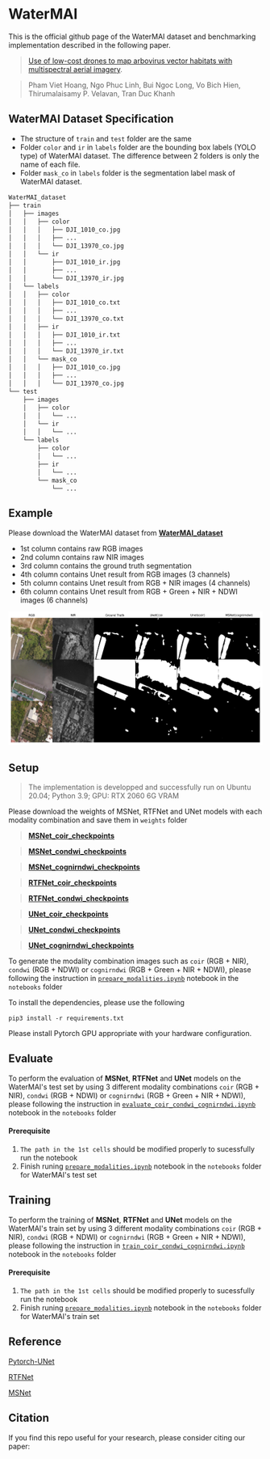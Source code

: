 # WaterMAI

This is the official github page of the WaterMAI dataset and benchmarking implementation described in the following paper.

>[Use of low-cost drones to map arbovirus vector habitats with multispectral aerial imagery]().

> Pham Viet Hoang, Ngo Phuc Linh, Bui Ngoc Long, Vo Bich Hien, Thirumalaisamy P. Velavan, Tran Duc Khanh

## WaterMAI Dataset Specification
- The structure of `train` and `test` folder are the same
- Folder `color` and `ir` in `labels` folder are the bounding box labels (YOLO type) of WaterMAI dataset. The difference between 2 folders is only the name of each file.
- Folder `mask_co` in `labels` folder is the segmentation label mask of WaterMAI dataset.

```shell
WaterMAI_dataset
├── train
│   ├── images
│   │   ├── color
│   │   │   ├── DJI_1010_co.jpg
│   │   │   ├── ...
│   │   │   └── DJI_13970_co.jpg
│   │   └── ir
│   │       ├── DJI_1010_ir.jpg
│   │       ├── ...
│   │       └── DJI_13970_ir.jpg
│   └── labels
│   │   ├── color
│   │   │   ├── DJI_1010_co.txt
│   │   │   ├── ...
│   │   │   └── DJI_13970_co.txt
│   │   ├── ir
│   │   │   ├── DJI_1010_ir.txt
│   │   │   ├── ...
│   │   │   └── DJI_13970_ir.txt
│   │   └── mask_co
│   │   │   ├── DJI_1010_co.jpg
│   │   │   ├── ...
│   │   │   └── DJI_13970_co.jpg
└── test
    ├── images
    │   ├── color
    │   │   └── ...
    │   └── ir
    │   │   └── ...
    └── labels
        ├── color
        │   └── ...
        ├── ir
        │   └── ...
        └── mask_co
            └── ...
```
## Example
Please download the WaterMAI dataset from [**WaterMAI_dataset**](https://drive.google.com/file/d/1Mz9kcKh5ZbxWeyloS_3EbYFFkkTqySz5/view?usp=drive_link)
- 1st column contains raw RGB images
- 2nd column contains raw NIR images
- 3rd column contains the ground truth segmentation
- 4th column contains Unet result from RGB images (3 channels)
- 5th column contains Unet result from RGB + NIR images (4 channels)
- 6th column contains Unet result from RGB + Green + NIR + NDWI images (6 channels)

<img src="./images/segment_visualization.png" alt="drawing" width="" height=""/>

## Setup

> The implementation is developped and successfully run on Ubuntu 20.04; Python 3.9; GPU: RTX 2060 6G VRAM

Please download the weights of MSNet, RTFNet and UNet models with each modality combination and save them in `weights` folder

> [**MSNet_coir_checkpoints**](https://drive.google.com/file/d/1G2Lc-YUPxoOdAMFxDmRRF0LSUrupwHFt/view?usp=sharing)

> [**MSNet_condwi_checkpoints**](https://drive.google.com/file/d/1IcmFXD_276gv1U_Dlx25XiyF9mAVu9oj/view?usp=sharing)

> [**MSNet_cognirndwi_checkpoints**](https://drive.google.com/file/d/196tTcM1Sk3URJ2qsYeAEZ-wKTs_VrAdG/view?usp=drive_link)

> [**RTFNet_coir_checkpoints**](https://drive.google.com/file/d/1f5BGwwQcp2qFDK4Z3Qd-Z-9nTxgppWcX/view?usp=drive_link)

> [**RTFNet_condwi_checkpoints**](https://drive.google.com/file/d/1wHP-sSuYxbOf0pRG3uCX-6HcShN5cUmE/view?usp=drive_link)

> [**UNet_coir_checkpoints**](https://drive.google.com/file/d/12BrnJ1zAAS8CDQ1Ny2P2qlxizRxPsK4i/view?usp=drive_link)

> [**UNet_condwi_checkpoints**](https://drive.google.com/file/d/1yykkT6Y5Btxexej5aIWWsDEudxy6jPDc/view?usp=drive_link)

> [**UNet_cognirndwi_checkpoints**](https://drive.google.com/file/d/1vXet8v6oP8pcGz_p8_9nXgnpmpGSU9Q_/view?usp=drive_link)

To generate the modality combination images such as `coir` (RGB  + NIR), `condwi` (RGB + NDWI) or `cognirndwi` (RGB + Green + NIR + NDWI), please following the instruction in [`prepare_modalities.ipynb`](https://github.com/Hoangpham13579/WaterMAI/blob/8cfae3dc9f8a11efa169a208cac1aa2dc2d6c041/notebooks/prepare_modalities.ipynb) notebook in the `notebooks` folder

To install the dependencies, please use the following
```
pip3 install -r requirements.txt
```
Please install Pytorch GPU appropriate with your hardware configuration.

## Evaluate
To perform the evaluation of  **MSNet**, **RTFNet** and **UNet** models on the WaterMAI's test set by using 3 different modality combinations `coir` (RGB  + NIR), `condwi` (RGB + NDWI) or `cognirndwi` (RGB + Green + NIR + NDWI), please following the instruction in [`evaluate_coir_condwi_cognirndwi.ipynb`](https://github.com/Hoangpham13579/WaterMAI/blob/8cfae3dc9f8a11efa169a208cac1aa2dc2d6c041/notebooks/evaluate_coir_condwi_cognirndwi.ipynb) notebook in the `notebooks` folder
#### Prerequisite
1. `The path in the 1st cells` should be modified properly to sucessfully run the notebook
2. Finish runing [`prepare_modalities.ipynb`](https://github.com/Hoangpham13579/WaterMAI/blob/8cfae3dc9f8a11efa169a208cac1aa2dc2d6c041/notebooks/prepare_modalities.ipynb) notebook in the `notebooks` folder for WaterMAI's test set

## Training
To perform the training of  **MSNet**, **RTFNet** and **UNet** models on the WaterMAI's train set by using 3 different modality combinations `coir` (RGB  + NIR), `condwi` (RGB + NDWI) or `cognirndwi` (RGB + Green + NIR + NDWI), please following the instruction in [`train_coir_condwi_cognirndwi.ipynb`](https://github.com/Hoangpham13579/WaterMAI/blob/8cfae3dc9f8a11efa169a208cac1aa2dc2d6c041/notebooks/train_coir_condwi_cognirndwi.ipynb) notebook in the `notebooks` folder 
#### Prerequisite
1. `The path in the 1st cells` should be modified properly to sucessfully run the notebook
2. Finish runing [`prepare_modalities.ipynb`](https://github.com/Hoangpham13579/WaterMAI/blob/8cfae3dc9f8a11efa169a208cac1aa2dc2d6c041/notebooks/prepare_modalities.ipynb) notebook in the `notebooks` folder for WaterMAI's train set

## Reference
[Pytorch-UNet](https://github.com/milesial/Pytorch-UNet)

[RTFNet](https://github.com/yuxiangsun/RTFNet)

[MSNet](https://github.com/taochx/MSNet)

## Citation

If you find this repo useful for your research, please consider citing our paper:

```bibtex

```

